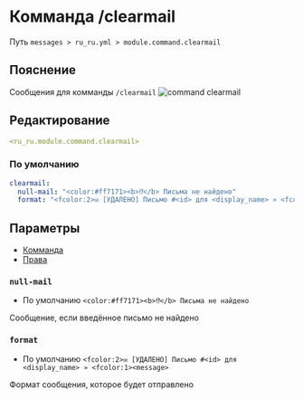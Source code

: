 # Комманда /clearmail
Путь `messages > ru_ru.yml > module.command.clearmail`

## Пояснение
Сообщения для комманды `/clearmail`
![command clearmail](/commandclearmail.png)

## Редактирование
```yaml
<ru_ru.module.command.clearmail>
```

### По умолчанию
```yaml
clearmail:
  null-mail: "<color:#ff7171><b>⁉</b> Письма не найдено"
  format: "<fcolor:2>✉ [УДАЛЕНО] Письмо #<id> для <display_name> » <fcolor:1><message>"
```

## Параметры

- [Комманда](/ru/commands/module/command/clearmail/)
- [Права](/ru/permissions/module/command/clearmail/)

### `null-mail`
- По умолчанию `<color:#ff7171><b>⁉</b> Письма не найдено`

Сообщение, если введённое письмо не найдено

### `format`
- По умолчанию `<fcolor:2>✉ [УДАЛЕНО] Письмо #<id> для <display_name> » <fcolor:1><message>`

Формат сообщения, которое будет отправлено

